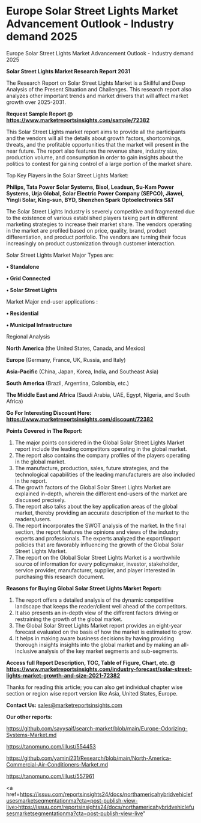 # Europe Solar Street Lights Market Advancement Outlook - Industry demand 2025
Europe Solar Street Lights Market Advancement Outlook - Industry demand 2025

<strong>Solar Street Lights Market Research Report 2031</strong>

The Research Report on Solar Street Lights Market is a Skillful and Deep Analysis of the Present Situation and Challenges. This research report also analyzes other important trends and market drivers that will affect market growth over 2025-2031.

<strong>Request Sample Report @ <a href=https://www.marketreportsinsights.com/sample/72382>https://www.marketreportsinsights.com/sample/72382</a></strong>

This Solar Street Lights market report aims to provide all the participants and the vendors will all the details about growth factors, shortcomings, threats, and the profitable opportunities that the market will present in the near future. The report also features the revenue share, industry size, production volume, and consumption in order to gain insights about the politics to contest for gaining control of a large portion of the market share.

Top Key Players in the Solar Street Lights Market:

<strong>Philips, Tata Power Solar Systems, Bisol, Leadsun, Su-Kam Power Systems, Urja Global, Solar Electric Power Company (SEPCO), Jiawei, Yingli Solar, King-sun, BYD, Shenzhen Spark Optoelectronics S&T</strong>

The Solar Street Lights Industry is severely competitive and fragmented due to the existence of various established players taking part in different marketing strategies to increase their market share. The vendors operating in the market are profiled based on price, quality, brand, product differentiation, and product portfolio. The vendors are turning their focus increasingly on product customization through customer interaction.

Solar Street Lights Market Major Types are:

<strong>• Standalone

• Grid Connected

• Solar Street Lights</strong>

Market Major end-user applications :

<strong>• Residential

• Municipal Infrastructure</strong>

Regional Analysis

</u><strong><b>North America</b></strong> (the United States, Canada, and Mexico)

<strong><b>Europe </b></strong>(Germany, France, UK, Russia, and Italy)

<strong><b>Asia-Pacific</b></strong> (China, Japan, Korea, India, and Southeast Asia)

<strong><b>South America</b></strong> (Brazil, Argentina, Colombia, etc.)

<strong><b>The Middle East and Africa</b></strong> (Saudi Arabia, UAE, Egypt, Nigeria, and South Africa)

<strong>Go For Interesting Discount Here: <a href=https://www.marketreportsinsights.com/discount/72382>https://www.marketreportsinsights.com/discount/72382</a></strong>

<strong>Points Covered in The Report:</strong>
<ol>
  <li>The major points considered in the Global Solar Street Lights Market report include the leading competitors operating in the global market.</li>
  <li>The report also contains the company profiles of the players operating in the global market.</li>
  <li>The manufacture, production, sales, future strategies, and the technological capabilities of the leading manufacturers are also included in the report.</li>
  <li>The growth factors of the Global Solar Street Lights Market are explained in-depth, wherein the different end-users of the market are discussed precisely.</li>
  <li>The report also talks about the key application areas of the global market, thereby providing an accurate description of the market to the readers/users.</li>
  <li>The report incorporates the SWOT analysis of the market. In the final section, the report features the opinions and views of the industry experts and professionals. The experts analyzed the export/import policies that are favorably influencing the growth of the Global Solar Street Lights Market.</li>
  <li>The report on the Global Solar Street Lights Market is a worthwhile source of information for every policymaker, investor, stakeholder, service provider, manufacturer, supplier, and player interested in purchasing this research document.</li>
</ol>
<strong>Reasons for Buying Global Solar Street Lights Market Report:</strong>

<ol>
  <li>The report offers a detailed analysis of the dynamic competitive landscape that keeps the reader/client well ahead of the competitors.</li>
  <li>It also presents an in-depth view of the different factors driving or restraining the growth of the global market.</li>
  <li>The Global Solar Street Lights Market report provides an eight-year forecast evaluated on the basis of how the market is estimated to grow.</li>
  <li>It helps in making aware business decisions by having providing thorough insights insights into the global market and by making an all-inclusive analysis of the key market segments and sub-segments.</li>
</ol>
<strong>Access full Report Description, TOC, Table of Figure, Chart, etc. @ <a href=https://www.marketreportsinsights.com/industry-forecast/solar-street-lights-market-growth-and-size-2021-72382>https://www.marketreportsinsights.com/industry-forecast/solar-street-lights-market-growth-and-size-2021-72382</a></strong>


Thanks for reading this article; you can also get individual chapter wise section or region wise report version like Asia, United States, Europe.

<strong>Contact Us:</strong>
sales@marketreportsinsights.com

<strong>Our other reports:</strong>

<a href=https://github.com/sayysaif/search-market/blob/main/Europe-Odorizing-Systems-Market.md>https://github.com/sayysaif/search-market/blob/main/Europe-Odorizing-Systems-Market.md</a>

<a href=https://tanomuno.com/illust/554453>https://tanomuno.com/illust/554453</a>

<a href=https://github.com/yamini231/Research/blob/main/North-America-Commercial-Air-Conditioners-Market.md>https://github.com/yamini231/Research/blob/main/North-America-Commercial-Air-Conditioners-Market.md</a>

<a href=https://tanomuno.com/illust/557961>https://tanomuno.com/illust/557961</a>

<a href=https://issuu.com/reportsinsights24/docs/northamericahybridvehiclefusesmarketsegmentationma?cta=post-publish-view-live>https://issuu.com/reportsinsights24/docs/northamericahybridvehiclefusesmarketsegmentationma?cta=post-publish-view-live</a>"
